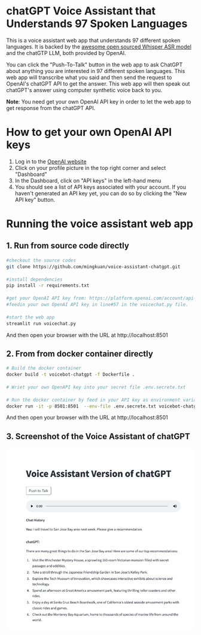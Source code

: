 # chatGPT Voice Assistant that Understands 97 Spoken Languages

This is a voice assistant web app that understands 97 different spoken languages. It is backed by the [awesome open sourced Whisper ASR model](https://github.com/openai/whisper) and the chatGTP LLM, both provided by OpenAI. 

You can click the "Push-To-Talk" button in the web app to ask ChatGPT about anything you are interested in 97 different spoken languages. This web app will transcribe what you said and then send the request to OpenAI's chatGPT API to get the answer. This web app will then speak out chatGPT's answer using computer synthetic voice back to you.


**Note**:
You need get your own OpenAI API key in order to let the web app to get response from the chatGPT API.

# How to get your own OpenAI API keys
1. Log in to the [OpenAI website](https://openai.com/)
2. Click on your profile picture in the top right corner and select "Dashboard"
3. In the Dashboard, click on "API keys" in the left-hand menu
4. You should see a list of API keys associated with your account. If you haven't generated an API key yet, you can do so by clicking the "New API key" button.

# Running the voice assistant web app

## 1. Run from source code directly
```bash
#checkout the source codes
git clone https://github.com/mingkuan/voice-assistant-chatgpt.git

#install dependencies
pip install -r requirements.txt

#get your OpenAI API key from: https://platform.openai.com/account/api-keys 
#feedin your own OpenAI API key in line#57 in the voicechat.py file.

#start the web app
streamlit run voicechat.py
```
And then open your browser with the URL at http://localhost:8501


## 2. From from docker container directly

```bash
# Build the docker container
docker build -t voicebot-chatgpt -f Dockerfile .

# Wriet your own OpenAPI key into your secret file .env.secrete.txt

# Run the docker container by feed in your API key as environment variable
docker run -it -p 8501:8501  --env-file .env.secrete.txt voicebot-chatgpt
```
And then open your browser with the URL at http://localhost:8501

## 3. Screenshot of the Voice Assistant of chatGPT

![Screenshot of the Voice Assistant Web App](./VoiceAssistantchatGPT.png)
